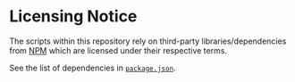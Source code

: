 # Licensing Notice

The scripts within this repository rely on third-party libraries/dependencies from [NPM](https://www.npmjs.com/) which are licensed under their respective terms.

See the list of dependencies in [`package.json`](./package.json).